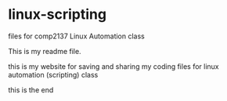 # linux-scripting
files for comp2137 Linux Automation class

This is my readme file.

this is my website for saving and sharing my coding files for linux automation (scripting) class

this is the end

